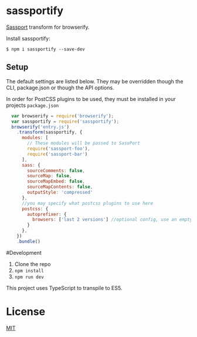 # sassportify #

[Sassport](https://github.com/davidkpiano/sassport) transform for browserify.

Install sassportify:

```
$ npm i sassportify --save-dev
```

## Setup
The default settings are listed below. They may be overridden though the CLI, package.json
or though the API options.

In order for PostCSS plugins to be used, they must be installed in your projects `package.json`

``` js
  var browserify = require('browserify');
  var sassportify = require('sassportify');
  browserify('entry.js')
    .transform(sassportify, {
      modules: [
        // These modules will be passed to SassPort
        require('sassport-foo'),
        require('sassport-bar')
      ],
      sass: {
        sourceComments: false,
        sourceMap: false,
        sourceMapEmbed: false,
        sourceMapContents: false,
        outputStyle: 'compressed'
      },
      //you may specify what postcss plugins to use here
      postcss: {
        autoprefixer: {
          browsers: ['last 2 versions'] //optional config, use an empty object for defualts
        }
      },
    })
    .bundle()
````

#Development

  1. Clone the repo
  2. `npm install`
  3. `npm run dev`

This project uses TypeScript to transpile to ES5.

# License

[MIT](/LICENSE)
